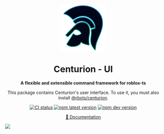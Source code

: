 <div align="center">
  <a href="https://centurion.paradoxum.dev/" target="_blank">
    <img src="https://raw.githubusercontent.com/paradoxuum/centurion/main/docs/src/assets/logo.webp" width="150" />
  </a>

  <h1>Centurion - UI</h1>

  <p>
    <strong>A flexible and extensible command framework for roblox-ts</strong>
  </p>

  This package contains Centurion's user interface. To use it, you must
  also install [@rbxts/centurion](https://www.npmjs.com/package/@rbxts/centurion).

  [![CI status][ci-badge]][ci-url]
  [![npm latest version][npm-latest-badge]][npm-latest-url]
  [![npm dev version][npm-next-badge]][npm-next-url]

  [npm-latest-badge]: https://img.shields.io/npm/v/%40rbxts%2Fcenturion?logo=npm&label=latest&color=green
  [npm-latest-url]: https://www.npmjs.com/package/@rbxts/centurion/v/latest
  [npm-next-badge]: https://img.shields.io/npm/v/%40rbxts%2Fcenturion%2Fnext?logo=npm&label=next
  [npm-next-url]: https://www.npmjs.com/package/@rbxts/centurion/v/next
  [ci-badge]: https://github.com/paradoxuum/centurion/actions/workflows/ci.yml/badge.svg?branch=main
  [ci-url]: https://github.com/paradoxuum/centurion/actions/workflows/ci.yml

  <a href="https://centurion.paradoxum.dev/">📖 Documentation</a>
</div>

<img src="https://raw.githubusercontent.com/paradoxuum/centurion/main/public/banner.png" />